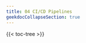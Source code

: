 ```yaml
---
title: 04 CI/CD Pipelines
geekdocCollapseSection: true
---
```


<!-- spellchecker-disable -->

{{< toc-tree >}}

<!-- spellchecker-enable -->
